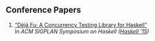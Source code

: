 ## Conference Papers

<!-- todo: when hakyll supports proper yaml front matter, turn this into a template loop, rather than a load of html -->
<ol class="links">
  <li><a href="/publications/dejafu-hs15.pdf" class="title">&ldquo;Déjà Fu: A Concurrency Testing Library for Haskell&rdquo;</a><br/>
    <span class="description">In <em>ACM SIGPLAN Symposium on Haskell (<a href="https://www.haskell.org/haskell-symposium/2015/">Haskell '15</a>)</em></span></li>
</ol>

